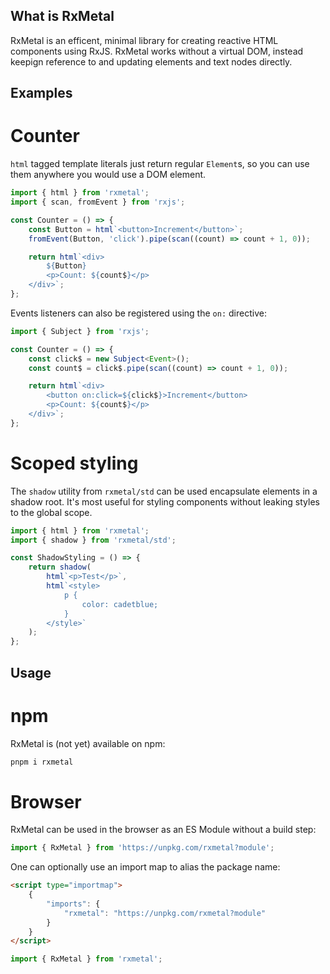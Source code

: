 ## What is RxMetal

RxMetal is an efficent, minimal library for creating reactive HTML components using RxJS. RxMetal works without a virtual DOM, instead keepign reference to and updating elements and text nodes directly.

## Examples

# Counter

`html` tagged template literals just return regular `Element`s, so you can use them anywhere you would use a DOM element.

```ts
import { html } from 'rxmetal';
import { scan, fromEvent } from 'rxjs';

const Counter = () => {
	const Button = html`<button>Increment</button>`;
	fromEvent(Button, 'click').pipe(scan((count) => count + 1, 0));

	return html`<div>
		${Button}
		<p>Count: ${count$}</p>
	</div>`;
};
```

Events listeners can also be registered using the `on:` directive:

```ts
import { Subject } from 'rxjs';

const Counter = () => {
	const click$ = new Subject<Event>();
	const count$ = click$.pipe(scan((count) => count + 1, 0));

	return html`<div>
		<button on:click=${click$}>Increment</button>
		<p>Count: ${count$}</p>
	</div>`;
};
```

# Scoped styling

The `shadow` utility from `rxmetal/std` can be used encapsulate elements in a shadow root. It's most useful for styling components without leaking styles to the global scope.

```ts
import { html } from 'rxmetal';
import { shadow } from 'rxmetal/std';

const ShadowStyling = () => {
	return shadow(
		html`<p>Test</p>`,
		html`<style>
			p {
				color: cadetblue;
			}
		</style>`
	);
};
```

## Usage

# npm

RxMetal is (not yet) available on npm:

```bash
pnpm i rxmetal
```

# Browser

RxMetal can be used in the browser as an ES Module without a build step:

```js
import { RxMetal } from 'https://unpkg.com/rxmetal?module';
```

One can optionally use an import map to alias the package name:

```html
<script type="importmap">
	{
		"imports": {
			"rxmetal": "https://unpkg.com/rxmetal?module"
		}
	}
</script>
```

```js
import { RxMetal } from 'rxmetal';
```
